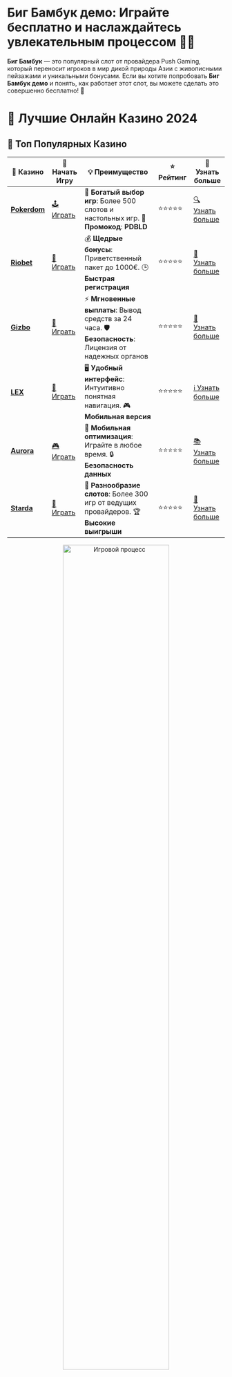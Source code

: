 # **Биг Бамбук демо**: Играйте бесплатно и наслаждайтесь увлекательным процессом 🐼🎰

**Биг Бамбук** — это популярный слот от провайдера Push Gaming, который переносит игроков в мир дикой природы Азии с живописными пейзажами и уникальными бонусами. Если вы хотите попробовать **Биг Бамбук демо** и понять, как работает этот слот, вы можете сделать это совершенно бесплатно! 🎉

# 🎰 Лучшие Онлайн Казино 2024

## 🌟 Топ Популярных Казино

| 🎲 **Казино** | 🔗 **Начать Игру** | 💡 **Преимущество** | ⭐ **Рейтинг** | 🔗 **Узнать больше** |
|--------------|---------------------|---------------------|----------------|----------------------|
| [**Pokerdom**](https://brandplay.link/4k77v2yx) | [🕹️ Играть](https://brandplay.link/4k77v2yx) | 🎉 **Богатый выбор игр**: Более 500 слотов и настольных игр. 🎁 **Промокод**: **PDBLD** | ⭐⭐⭐⭐⭐ | [🔍 Узнать больше](https://brandplay.link/4k77v2yx) |
| [**Riobet**](https://brandplay.link/7xBLTPyj) | [🎰 Играть](https://brandplay.link/7xBLTPyj) | 💰 **Щедрые бонусы**: Приветственный пакет до 1000€. 🕒 **Быстрая регистрация** | ⭐⭐⭐⭐⭐ | [📖 Узнать больше](https://brandplay.link/7xBLTPyj) |
| [**Gizbo**](https://brandplay.link/bprXw4YV) | [🎲 Играть](https://brandplay.link/bprXw4YV) | ⚡ **Мгновенные выплаты**: Вывод средств за 24 часа. 🛡️ **Безопасность**: Лицензия от надежных органов | ⭐⭐⭐⭐⭐ | [📝 Узнать больше](https://brandplay.link/bprXw4YV) |
| [**LEX**](https://brandplay.link/zW4hdDFV) | [🤑 Играть](https://brandplay.link/zW4hdDFV) | 🖥️ **Удобный интерфейс**: Интуитивно понятная навигация. 🎮 **Мобильная версия** | ⭐⭐⭐⭐⭐ | [ℹ️ Узнать больше](https://brandplay.link/zW4hdDFV) |
| [**Aurora**](https://10trafic-stat2.com/click/668546556bcc6313411604bd/6766/13032/subaccount) | [🎮 Играть](https://10trafic-stat2.com/click/668546556bcc6313411604bd/6766/13032/subaccount) | 📱 **Мобильная оптимизация**: Играйте в любое время. 🔒 **Безопасность данных** | ⭐⭐⭐⭐⭐ | [📚 Узнать больше](https://10trafic-stat2.com/click/668546556bcc6313411604bd/6766/13032/subaccount) |
| [**Starda**](https://brandplay.link/fB7xwRFL) | [🎯 Играть](https://brandplay.link/fB7xwRFL) | 🎰 **Разнообразие слотов**: Более 300 игр от ведущих провайдеров. 🏆 **Высокие выигрыши** | ⭐⭐⭐⭐⭐ | [🔎 Узнать больше](https://brandplay.link/fB7xwRFL) |

<div align="center">
    <img src="https://i.pinimg.com/originals/87/9e/b9/879eb9354dd0699582408b68f2e253b2.gif" alt="Игровой процесс" width="70%">
</div>

## 💎 Лучшие Бонусы и Акции

| 🎲 **Казино** | 🔗 **Начать Игру** | 💡 **Преимущество** | ⭐ **Рейтинг** | 🔗 **Узнать больше** |
|--------------|---------------------|---------------------|----------------|----------------------|
| [**Kometa**](https://brandplay.link/8ZymQJV8) | [🎰 Играть](https://brandplay.link/8ZymQJV8) | 🎁 **Эксклюзивные бонусы**: Регулярные акции и промо. 🔄 **Программы лояльности** | ⭐⭐⭐⭐☆ | [🔍 Узнать больше](https://brandplay.link/8ZymQJV8) |
| [**R7**](https://brandplay.link/bMd3Yjsw) | [🕹️ Играть](https://brandplay.link/bMd3Yjsw) | 🕒 **Круглосуточная поддержка**: Всегда на связи. 💸 **Высокие лимиты** | ⭐⭐⭐⭐☆ | [📖 Узнать больше](https://brandplay.link/bMd3Yjsw) |
| [**7K**](https://brandplay.link/BvQyFShp) | [🎲 Играть](https://brandplay.link/BvQyFShp) | 🌟 **Эксклюзивные бонусы**: Только для VIP игроков. 🎉 **Сезонные акции** | ⭐⭐⭐⭐☆ | [📝 Узнать больше](https://brandplay.link/BvQyFShp) |
| [**Kent**](https://brandplay.link/Fv2WP3js) | [🤑 Играть](https://brandplay.link/Fv2WP3js) | 📈 **Высокий RTP**: Более 98%. 💼 **Профессиональная поддержка** | ⭐⭐⭐⭐☆ | [ℹ️ Узнать больше](https://brandplay.link/Fv2WP3js) |
| [**1Xslots**](https://brandplay.link/hSB1khtr) | [🎮 Играть](https://brandplay.link/hSB1khtr) | 🎉 **Множество акций**: Еженедельные бонусы и турниры. 🛡️ **Безопасность** | ⭐⭐⭐⭐☆ | [📚 Узнать больше](https://brandplay.link/hSB1khtr) |
| [**Gama**](https://brandplay.link/j6NMKsDz) | [🎯 Играть](https://brandplay.link/j6NMKsDz) | 🔍 **Интуитивный интерфейс**: Легкость использования. 🏅 **Престижные турниры** | ⭐⭐⭐⭐☆ | [🔎 Узнать больше](https://brandplay.link/j6NMKsDz) |

<div align="center">
    <img src="https://i.pinimg.com/originals/87/9e/b9/879eb9354dd0699582408b68f2e253b2.gif" alt="Игровой процесс" width="70%">
</div>

## 🚀 Быстрые Выигрыши и Поддержка

| 🎲 **Казино** | 🔗 **Начать Игру** | 💡 **Преимущество** | ⭐ **Рейтинг** | 🔗 **Узнать больше** |
|--------------|---------------------|---------------------|----------------|----------------------|
| [**Onion**](https://brandplay.link/zBGRVpQ9) | [🎰 Играть](https://brandplay.link/zBGRVpQ9) | 🤑 **Низкие ставки**: Идеально для начинающих. 🔄 **Быстрые выводы** | ⭐⭐⭐⭐☆ | [🔍 Узнать больше](https://brandplay.link/zBGRVpQ9) |
| [**Чемпион**](https://temon-gter.cfd/go/lRq?p80412p304504pcc44t17455) | [🕹️ Играть](https://temon-gter.cfd/go/lRq?p80412p304504pcc44t17455) | 🏅 **Лояльная программа**: Награды за активность. 🎁 **Ежемесячные бонусы** | ⭐⭐⭐⭐☆ | [📖 Узнать больше](https://temon-gter.cfd/go/lRq?p80412p304504pcc44t17455) |
| [**Vavada**](https://vavadapartner.pro/?promo=ea5c9275-6854-4505-94fc-95ab18221945-linkb2) | [🎲 Играть](https://vavadapartner.pro/?promo=ea5c9275-6854-4505-94fc-95ab18221945-linkb2) | 🚀 **Быстрая регистрация**: Начните играть мгновенно. 🔐 **Безопасные транзакции** | ⭐⭐⭐⭐☆ | [📝 Узнать больше](https://vavadapartner.pro/?promo=ea5c9275-6854-4505-94fc-95ab18221945-linkb2) |
| [**Friends**](https://gofriends.kim/linkb2) | [🤑 Играть](https://gofriends.kim/linkb2) | 🤝 **Социальные игры**: Играйте с друзьями. 🌐 **Мультиплатформенность** | ⭐⭐⭐⭐☆ | [ℹ️ Узнать больше](https://gofriends.kim/linkb2) |
| [**1WIN**](https://brandplay.link/smXVpBbG) | [🎮 Играть](https://brandplay.link/smXVpBbG) | 🏆 **Спортивные ставки**: Широкий выбор видов спорта. 💵 **Высокие коэффициенты** | ⭐⭐⭐⭐☆ | [📚 Узнать больше](https://brandplay.link/smXVpBbG) |
| [**Drip**](https://drp-ircp01.com/c07e6a3db) | [🎯 Играть](https://drp-ircp01.com/c07e6a3db) | 🌐 **Инновационные игры**: Новейшие игровые технологии. 🛡️ **Высокая безопасность** | ⭐⭐⭐⭐☆ | [🔎 Узнать больше](https://drp-ircp01.com/c07e6a3db) |
| [**JoyCasino**](https://rpc30.call2me.pro/?/ru/registration?apkpop=0&partner=p24970p3291217pc98f) | [🎰 Играть](https://rpc30.call2me.pro/?/ru/registration?apkpop=0&partner=p24970p3291217pc98f) | 🎁 **Приятные бонусы**: Ежедневные акции и подарки. 🕹️ **Разнообразие игр** | ⭐⭐⭐⭐☆ | [🔍 Узнать больше](https://rpc30.call2me.pro/?/ru/registration?apkpop=0&partner=p24970p3291217pc98f) |

<div align="center">
    <img src="https://i.pinimg.com/originals/87/9e/b9/879eb9354dd0699582408b68f2e253b2.gif" alt="Игровой процесс" width="70%">
</div>
---

✨ **Выбирайте лучшее казино для себя и наслаждайтесь игрой! Удачи!** ✨
![Биг Бамбук демо](https://i.pinimg.com/originals/a9/29/6e/a9296ea1cf6a7c20a985e593451f0323.png)

### Почему стоит играть в **Биг Бамбук демо**? 🐼🎰

1. **Красочная графика и атмосфера**  
   **Биг Бамбук** погружает вас в атмосферу таинственного китайского леса, где вас ждут бамбуковые леса, величественные панды и другие представители флоры и фауны. Яркая графика и живое оформление делают этот слот не только увлекательным, но и визуально привлекательным.

2. **Интересные бонусы и функции**  
   Слот имеет несколько уникальных функций, включая бонусные игры и специальные символы, которые помогут вам получить дополнительные выигрыши. Особенностью является бонус в виде случайных множителей и прогрессивных бесплатных вращений.

3. **Демо-режим для безопасного опыта**  
   Прежде чем начать играть на реальные деньги, вы можете попробовать **Биг Бамбук демо**, чтобы изучить все особенности игры и бонусы. Это поможет вам разобраться в механике и убедиться, что слот вам подходит.

4. **Бонусы и множители**  
   В **Биг Бамбук** есть уникальная функция случайных множителей, которые могут значительно увеличить вашу прибыль. Это один из самых привлекательных аспектов игры, так как множители могут добавить к выигрышам внушительные суммы.

### Как играть в **Биг Бамбук демо**? 🎮🐼

1. **Выбор онлайн-казино с демо-версией**  
   Для того чтобы начать играть в **Биг Бамбук демо**, выберите казино, которое предлагает этот слот в бесплатном режиме. На таких платформах вы сможете испытать игру, не рискуя своими деньгами.

2. **Запуск демо-версии**  
   После выбора демо-версии вы получите виртуальные кредиты для ставок. Начинайте вращать барабаны и следите за выпадающими символами, чтобы активировать бонусные функции.

3. **Использование бонусных функций**  
   Особенность **Биг Бамбук** в том, что бонусные игры и множители могут выпадать случайным образом, добавляя элемент неожиданности и увеличивая шансы на крупные выплаты.

### Преимущества **Биг Бамбук** 🐼💰

1. **Прекрасная атмосфера и графика**  
   Слот **Биг Бамбук** обладает потрясающей графикой и атмосферой, что делает игру не только захватывающей, но и визуально приятной.

2. **Разнообразие бонусов**  
   Прогрессивные бонусы и множители — это отличные возможности для увеличения выигрышей. Бонусы активируются случайным образом, что добавляет игре элемент неожиданности.

3. **Демо-режим для безопасного знакомства**  
   Демо-режим — это отличная возможность ознакомиться с игрой и понять, как она работает, не рискуя реальными деньгами.

4. **Интересные механики**  
   Слот **Биг Бамбук** обладает множеством уникальных функций, таких как случайные множители и бонусы. Это делает игру более динамичной и увлекательной.

### Стратегии для игры в **Биг Бамбук** 🎯

1. **Начинайте с небольших ставок**  
   В демо-режиме рекомендуется начинать с небольших ставок, чтобы почувствовать игру и понять, как работают бонусные функции.

2. **Следите за бонусными символами**  
   Обращайте внимание на символы, которые активируют бонусные игры. Это поможет вам максимизировать свои выигрыши и получить дополнительные шансы на победу.

3. **Используйте множители по максимуму**  
   Старайтесь активировать бонусы с множителями, так как они значительно увеличивают вашу прибыль. Чем больше множителей, тем выше шансы на крупный выигрыш.

### Заключение

**Биг Бамбук демо** — это замечательная возможность испытать этот слот без риска и насладиться его увлекательными функциями и красивой атмосферой. 🐼💰

Попробуйте демо-режим **Биг Бамбук** и ознакомьтесь с его возможностями, бонусами и уникальными функциями, чтобы улучшить свои навыки и подготовиться к игре на реальные деньги. 🎉🎰
